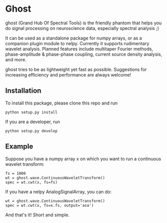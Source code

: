 # Ghost

ghost (Grand Hub Of Spectral Tools) is the friendly phantom that helps you do signal processing on neuroscience data, especially spectral analysis ;)

It can be used as a standalone package for numpy arrays, or as a companion plugin module to nelpy. Currently it supports rudimentary wavelet analysis. Planned features include multitaper Fourier methods, phase-amplitude & phase-phase coupling, current source density analysis, and more.

ghost tries to be as lightweight yet fast as possible. Suggestions for increasing efficiency and performance are always welcome!

## Installation

To install this package, please clone this repo and run

```python setup.py install```

If you are a developer, run

```python setup.py develop```

## Example

Suppose you have a numpy array x on which you want to run a continuous wavelet transform:

```import ghost.wave
fs = 1000
wt = ghost.wave.ContinuousWaveletTransform()
spec = wt.cwt(x, fs=fs)
```

If you have a nelpy AnalogSignalArray, you can do:

```import ghost.wave
wt = ghost.wave.ContinuousWaveletTransform()
spec = wt.cwt(x, fs=x.fs, output='asa')
```

And that's it! Short and simple.
